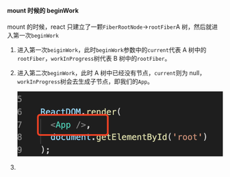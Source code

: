 #### mount 时候的 beginWork

mount 的时候，react 只建立了一颗`FiberRootNode`->`rootFiber`A 树，然后就进入第一次`beginWork`

1. 进入第一次`beiginWork`，此时`beginWork`参数中的`current`代表 A 树中的`rootFiber`，`workInProgress`树代表 B 树中的`rootFiber`。

2. 进入第二次`beginWork`，此时 A 树中已经没有节点，`current`则为 null，`workInProgress`树会去生成子节点，即我们的`App`。

   ![image-20201228224957078](./第二次beginWork的节点App.png)

3.
